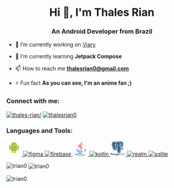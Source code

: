 <h1 align="center">Hi 👋, I'm Thales Rian</h1>
<h3 align="center">An Android Developer from Brazil</h3>

- 🔭 I’m currently working on [Viary](https://github.com/trian0/viary)

- 🌱 I’m currently learning **Jetpack Compose**

- 📫 How to reach me **thalesrian0@gmail.com**

- ⚡ Fun fact **As you can see, I'm an anime fan ;)**

<h3 align="left">Connect with me:</h3>
<p align="left">
<a href="https://linkedin.com/in/thales-rian/" target="blank"><img align="center" src="https://raw.githubusercontent.com/rahuldkjain/github-profile-readme-generator/master/src/images/icons/Social/linked-in-alt.svg" alt="thales-rian/" height="30" width="40" /></a>
<a href="https://instagram.com/thalesrian0" target="blank"><img align="center" src="https://raw.githubusercontent.com/rahuldkjain/github-profile-readme-generator/master/src/images/icons/Social/instagram.svg" alt="thalesrian0" height="30" width="40" /></a>
</p>

<h3 align="left">Languages and Tools:</h3>
<p align="left"> <a href="https://developer.android.com" target="_blank" rel="noreferrer"> <img src="https://raw.githubusercontent.com/devicons/devicon/master/icons/android/android-original-wordmark.svg" alt="android" width="40" height="40"/> </a> <a href="https://www.figma.com/" target="_blank" rel="noreferrer"> <img src="https://www.vectorlogo.zone/logos/figma/figma-icon.svg" alt="figma" width="40" height="40"/> </a> <a href="https://firebase.google.com/" target="_blank" rel="noreferrer"> <img src="https://www.vectorlogo.zone/logos/firebase/firebase-icon.svg" alt="firebase" width="40" height="40"/> </a> <a href="https://www.java.com" target="_blank" rel="noreferrer"> <img src="https://raw.githubusercontent.com/devicons/devicon/master/icons/java/java-original.svg" alt="java" width="40" height="40"/> </a> <a href="https://kotlinlang.org" target="_blank" rel="noreferrer"> <img src="https://www.vectorlogo.zone/logos/kotlinlang/kotlinlang-icon.svg" alt="kotlin" width="40" height="40"/> </a> <a href="https://www.postgresql.org" target="_blank" rel="noreferrer"> <img src="https://raw.githubusercontent.com/devicons/devicon/master/icons/postgresql/postgresql-original-wordmark.svg" alt="postgresql" width="40" height="40"/> </a> <a href="https://realm.io/" target="_blank" rel="noreferrer"> <img src="https://raw.githubusercontent.com/bestofjs/bestofjs-webui/8665e8c267a0215f3159df28b33c365198101df5/public/logos/realm.svg" alt="realm" width="40" height="40"/> </a> <a href="https://www.sqlite.org/" target="_blank" rel="noreferrer"> <img src="https://www.vectorlogo.zone/logos/sqlite/sqlite-icon.svg" alt="sqlite" width="40" height="40"/> </a> </p>

<p><img align="left" src="https://github-readme-stats.vercel.app/api/top-langs?username=trian0&show_icons=true&locale=en&layout=compact" alt="trian0" /></p>

<p>&nbsp;<img align="center" src="https://github-readme-stats.vercel.app/api?username=trian0&show_icons=true&locale=en" alt="trian0" /></p>

<p><img align="center" src="https://github-readme-streak-stats.herokuapp.com/?user=trian0&" alt="trian0" /></p>
